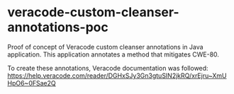 # veracode-custom-cleanser-annotations-poc

Proof of concept of Veracode custom cleanser annotations in Java application. This application annotates a method that mitigates CWE-80.

To create these annotations, Veracode documentation was followed: https://help.veracode.com/reader/DGHxSJy3Gn3gtuSIN2jkRQ/xrEjru~XmUHpO6~0FSae2Q 